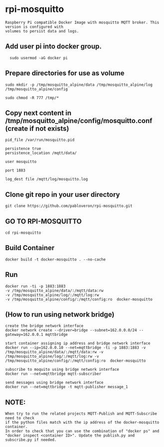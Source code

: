 # rpi-mosquitto

```
Raspberry Pi compatible Docker Image with mosquitto MQTT broker. This version is configured with
volumes to persist data and logs.
```

## Add user pi into docker group.

```
  sudo usermod -aG docker pi
```

## Prepare directories for use as volume

```
sudo mkdir -p /tmp/mosquitto_alpine/data /tmp/mosquitto_alpine/log /tmp/mosquitto_alpine/config
	
sudo chmod -R 777 /tmp/*
```

## Copy next content in /tmp/mosquitto_alpine/config/mosquitto.conf (create if not exists)

```
pid_file /var/run/mosquitto.pid

persistence true
persistence_location /mqtt/data/

user mosquitto

port 1883

log_dest file /mqtt/log/mosquitto.log
```  

## Clone git repo in your user directory
```
git clone https://github.com/pabloveron/rpi-mosquitto.git
```

## GO TO RPI-MOSQUITTO
```
cd rpi-mosquitto
```

## Build Container
```
docker build -t docker-mosquitto . --no-cache
```

## Run

```
docker run -ti -p 1883:1883 
-v /tmp/mosquitto_alpine/data/:/mqtt/data:rw
-v /tmp/mosquitto_alpine/log/:/mqtt/log:rw 
-v /tmp/mosquitto_alpine/config/:/mqtt/config:ro  docker-mosquitto
```

## (How to run using network bridge)
```
create the bridge network interface
docker network create --driver=bridge --subnet=162.0.0.0/24 --gateway=162.0.0.1 mqttbridge

start container assigning ip address and bridge network interface
docker run --ip=162.0.0.10 --net=mqttbridge -ti -p 1883:1883 -v /tmp/mosquitto_alpine/data/:/mqtt/data:rw -v /tmp/mosquitto_alpine/log/:/mqtt/log:rw -v /tmp/mosquitto_alpine/config/:/mqtt/config:ro  docker-mosquitto

subscribe to moquito using bridge network interface
docker run --net=mqttbridge mqtt-subscriber

send messages using bridge network interface
docker run --net=mqttbridge -t mqtt-publisher message_1
```

## NOTE:

```
When try to run the related projects MQTT-Publish and MQTT-Subscribe need to check
if the python files match with the ip address of the docker-mosquitto container.
In order to check that you can use the combination of "docker ps" and 
"docker inspect <container ID>". Update the publish.py and subscribe.py if needed.

